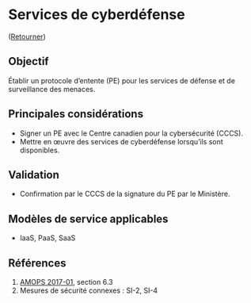 # Services de cyberdéfense

([Retourner](../README.md))

## Objectif

Établir un protocole d’entente (PE) pour les services de défense et de surveillance des menaces.

## Principales considérations

* Signer un PE avec le Centre canadien pour la cybersécurité (CCCS).
* Mettre en œuvre des services de cyberdéfense lorsqu’ils sont disponibles.

## Validation

* Confirmation par le CCCS de la signature du PE par le Ministère.

## Modèles de service applicables

* IaaS, PaaS, SaaS

## Références

1. [AMOPS 2017-01](https://www.canada.ca/fr/gouvernement/systeme/gouvernement-numerique/innovations-gouvernementales-numeriques/services-informatique-nuage/orientation-utilisation-securisee-services-commerciaux-informatique-nuage-amops.html), section 6.3
2. Mesures de sécurité connexes : SI-2, SI-4
